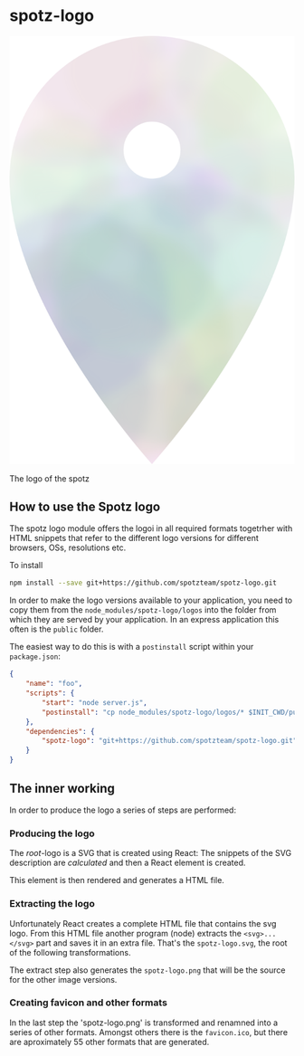 # spotz-logo

![spotz](logos/spotz-logo.png)

The logo of the spotz

## How to use the Spotz logo

The spotz logo module offers the logoi in all required formats togetrher with HTML snippets that refer to the different logo versions for different browsers, OSs, resolutions etc.

To install

```bash
npm install --save git+https://github.com/spotzteam/spotz-logo.git
```

In order to make the logo versions available to your application, you need to copy them from the `node_modules/spotz-logo/logos` into the folder from which they are served by your application. In an express application this often is the `public` folder.

The easiest way to do this is with a `postinstall` script within your `package.json`:

```json
{
	"name": "foo",
	"scripts": {
		"start": "node server.js",
		"postinstall": "cp node_modules/spotz-logo/logos/* $INIT_CWD/public"
	},
	"dependencies": {
		"spotz-logo": "git+https://github.com/spotzteam/spotz-logo.git"
	}
}
```

## The inner working

In order to produce the logo a series of steps are performed:

### Producing the logo

The _root_-logo is a SVG that is created using React: The snippets of the SVG description are _calculated_ and then a React element is created.

This element is then rendered and generates a HTML file.

### Extracting the logo

Unfortunately React creates a complete HTML file that contains the svg logo. From this HTML file another program (node) extracts the `<svg>...</svg>` part and saves it in an extra file. That's the `spotz-logo.svg`, the root of the following transformations.

The extract step also generates the `spotz-logo.png` that will be the source for the other image versions.

### Creating favicon and other formats

In the last step the 'spotz-logo.png' is transformed and renamned into a series of other formats. Amongst others there is the `favicon.ico`, but there are aproximately 55 other formats that are generated.
